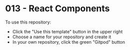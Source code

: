 # 013 - React Components

To use this repository:
- Click the "Use this template" button in the upper right
- Choose a name for your repository and create it
- In your own repository, click the green "Gitpod" button
